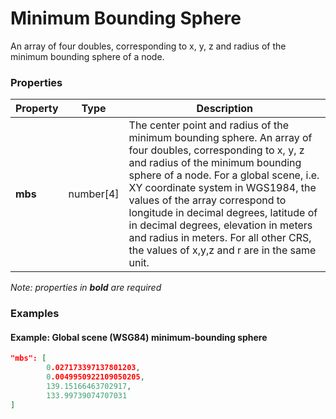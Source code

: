 # Minimum Bounding Sphere

An array of four doubles, corresponding to x, y, z and radius of the minimum bounding sphere of a node.

### Properties

| Property | Type | Description |
| --- | --- | --- |
| **mbs** | number[4] | The center point and radius of the minimum bounding sphere. An array of four doubles, corresponding to x, y, z and radius of the minimum bounding sphere of a node. For a global scene, i.e. XY coordinate system in WGS1984, the values of the array correspond to longitude in decimal degrees, latitude of in decimal degrees, elevation in meters and radius in meters. For all other CRS, the values of x,y,z and r are in the same unit. |

*Note: properties in **bold** are required*

### Examples 

#### Example: Global scene (WSG84) minimum-bounding sphere 

```json
"mbs": [
        0.027173397137801203,
        0.0049950922109050205,
        139.15166463702917,
        133.99739074707031
]
```

